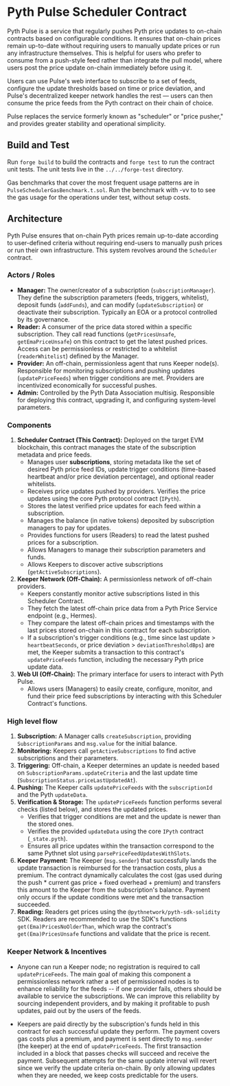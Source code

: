 # Pyth Pulse Scheduler Contract

Pyth Pulse is a service that regularly pushes Pyth price updates to on-chain contracts based on configurable conditions. It ensures that on-chain prices remain up-to-date without requiring users to manually update prices or run any infrastructure themselves. This is helpful for users who prefer to consume from a push-style feed rather than integrate the pull model, where users post the price update on-chain immediately before using it.

Users can use Pulse's web interface to subscribe to a set of feeds, configure the update thresholds based on time or price deviation, and Pulse's decentralized keeper network handles the rest — users can then consume the price feeds from the Pyth contract on their chain of choice.

Pulse replaces the service formerly known as "scheduler" or "price pusher," and provides greater stability and operational simplicity.

## Build and Test

Run `forge build` to build the contracts and `forge test` to run the contract unit tests.
The unit tests live in the `../../forge-test` directory.

Gas benchmarks that cover the most frequent usage patterns are in `PulseSchedulerGasBenchmark.t.sol`. Run the benchmark with -vv to to see the gas usage for the operations under test, without setup costs.

## Architecture

Pyth Pulse ensures that on-chain Pyth prices remain up-to-date according to user-defined criteria without requiring end-users to manually push prices or run their own infrastructure. This system revolves around the `Scheduler` contract.

### Actors / Roles

- **Manager:** The owner/creator of a subscription (`subscriptionManager`). They define the subscription parameters (feeds, triggers, whitelist), deposit funds (`addFunds`), and can modify (`updateSubscription`) or deactivate their subscription. Typically an EOA or a protocol controlled by its governance.
- **Reader:** A consumer of the price data stored within a specific subscription. They call read functions (`getPricesUnsafe`, `getEmaPriceUnsafe`) on this contract to get the latest pushed prices. Access can be permissionless or restricted to a whitelist (`readerWhitelist`) defined by the Manager.
- **Provider:** An off-chain, permissionless agent that runs Keeper node(s). Responsible for monitoring subscriptions and pushing updates (`updatePriceFeeds`) when trigger conditions are met. Providers are incentivized economically for successful pushes.
- **Admin:** Controlled by the Pyth Data Association multisig. Responsible for deploying this contract, upgrading it, and configuring system-level parameters.

### Components

1.  **Scheduler Contract (This Contract):** Deployed on the target EVM blockchain, this contract manages the state of the subscription metadata and price feeds.
    - Manages user **subscriptions**, storing metadata like the set of desired Pyth price feed IDs, update trigger conditions (time-based heartbeat and/or price deviation percentage), and optional reader whitelists.
    - Receives price updates pushed by providers. Verifies the price updates using the core Pyth protocol contract (`IPyth`).
    - Stores the latest verified price updates for each feed within a subscription.
    - Manages the balance (in native tokens) deposited by subscription managers to pay for updates.
    - Provides functions for users (Readers) to read the latest pushed prices for a subscription.
    - Allows Managers to manage their subscription parameters and funds.
    - Allows Keepers to discover active subscriptions (`getActiveSubscriptions`).
2.  **Keeper Network (Off-Chain):** A permissionless network of off-chain providers.
    - Keepers constantly monitor active subscriptions listed in this Scheduler Contract.
    - They fetch the latest off-chain price data from a Pyth Price Service endpoint (e.g., Hermes).
    - They compare the latest off-chain prices and timestamps with the last prices stored on-chain in this contract for each subscription.
    - If a subscription's trigger conditions (e.g., time since last update > `heartbeatSeconds`, or price deviation > `deviationThresholdBps`) are met, the Keeper submits a transaction to this contract's `updatePriceFeeds` function, including the necessary Pyth price update data.
3.  **Web UI (Off-Chain):** The primary interface for users to interact with Pyth Pulse.
    - Allows users (Managers) to easily create, configure, monitor, and fund their price feed subscriptions by interacting with this Scheduler Contract's functions.

### High level flow

1.  **Subscription:** A Manager calls `createSubscription`, providing `SubscriptionParams` and `msg.value` for the initial balance.
2.  **Monitoring:** Keepers call `getActiveSubscriptions` to find active subscriptions and their parameters.
3.  **Triggering:** Off-chain, a Keeper determines an update is needed based on `SubscriptionParams.updateCriteria` and the last update time (`SubscriptionStatus.priceLastUpdatedAt`).
4.  **Pushing:** The Keeper calls `updatePriceFeeds` with the `subscriptionId` and the Pyth `updateData`.
5.  **Verification & Storage:** The `updatePriceFeeds` function performs several checks (listed below), and stores the updated prices.
    - Verifies that trigger conditions are met and the update is newer than the stored ones.
    - Verifies the provided `updateData` using the core `IPyth` contract (`_state.pyth`).
    - Ensures all price updates within the transaction correspond to the same Pythnet slot using `parsePriceFeedUpdatesWithSlots`.
6.  **Keeper Payment:** The Keeper (`msg.sender`) that successfully lands the update transaction is reimbursed for the transaction costs, plus a premium. The contract dynamically calculates the cost (gas used during the push \* current gas price + fixed overhead + premium) and transfers this amount to the Keeper from the subscription's balance. Payment only occurs if the update conditions were met and the transaction succeeded.
7.  **Reading:** Readers get prices using the `@pythnetwork/pyth-sdk-solidity` SDK. Readers are recommended to use the SDK's functions `get(Ema)PricesNoOlderThan`, which wrap the contract's `get(Ema)PricesUnsafe` functions and validate that the price is recent.

### Keeper Network & Incentives

- Anyone can run a Keeper node; no registration is required to call `updatePriceFeeds`. The main goal of making this component a permissionless network rather a set of permissioned nodes is to enhance reliability for the feeds -- if one provider fails, others should be available to service the subscriptions. We can improve this reliability by sourcing independent providers, and by making it profitable to push updates, paid out by the users of the feeds.

- Keepers are paid directly by the subscription's funds held in this contract for each successful update they perform. The payment covers gas costs plus a premium, and payment is sent directly to `msg.sender` (the keeper) at the end of `updatePriceFeeds`. The first transaction included in a block that passes checks will succeed and receive the payment. Subsequent attempts for the same update interval will revert since we verify the update criteria on-chain. By only allowing updates when they are needed, we keep costs predictable for the users.
